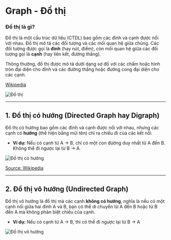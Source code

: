 # Graph - Đồ thị

### **Đồ thị** là gì?
Đồ thị là một cấu trúc dữ liệu (CTDL) bao gồm các đỉnh và cạnh được nối với nhau. Đồ thị mô tả các đối tượng và các mối quan hệ giữa chúng. Các đối tượng được gọi là **đỉnh** (hay nút, điểm), còn mối quan hệ giữa các đối tượng gọi là **cạnh** (hay liên kết, đường thẳng).

Thông thường, đồ thị được mô tả dưới dạng sơ đồ với các chấm hoặc hình tròn đại diện cho đỉnh và các đường thẳng hoặc đường cong đại diện cho các cạnh.

[Wikipedia](https://en.wikipedia.org/wiki/Graph_(discrete_mathematics)#:~:text=a%20graph%20is,for%20the%20edges.)

![Đồ thị](https://files.catbox.moe/r42dar.png)

---

## 1. Đồ thị có hướng (Directed Graph hay Digraph)

Đồ thị có hướng bao gồm các đỉnh và cạnh được nối với nhau, nhưng các cạnh có **hướng** (thể hiện bằng mũi tên) chỉ ra chiều đi của các kết nối. 

- **Ví dụ:** Nếu có cạnh từ A -> B, chỉ có một con đường duy nhất từ A đến B. Không thể đi ngược lại từ B -> A.

![Đồ thị có hướng](https://files.catbox.moe/zrqxas.png)

[Source: Wikipedia](https://vi.wikipedia.org/wiki/%C4%90%E1%BB%93_th%E1%BB%8B_(l%C3%BD_thuy%E1%BA%BFt_%C4%91%E1%BB%93_th%E1%BB%8B)#%C4%90%E1%BB%93_th%E1%BB%8B_c%C3%B3_h%C6%B0%E1%BB%9Bng)

---

## 2. Đồ thị vô hướng (Undirected Graph)

Đồ thị vô hướng là đồ thị mà các cạnh **không có hướng**, nghĩa là nếu có một cạnh nối giữa hai đỉnh A và B, bạn có thể di chuyển từ A đến B hoặc từ B đến A mà không phân biệt chiều của cạnh.
- **Ví dụ:** Nếu có cạnh từ A -> B, thì có thể đi ngược lại từ B -> A

![Đồ thị vô hướng](https://files.catbox.moe/bqv8ak.png)
